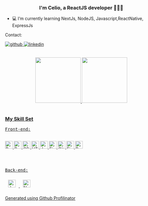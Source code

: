 

### <div align="center">I'm Celio, a ReactJS developer 👨‍💻🚀</div>  
  

- 💻 I’m currently learning NextJs, NodeJS, Javascript,ReactNative, ExpressJs
  
</p>
Contact:</p>
<a href="https://github.com/celioFagundes" target="_blank">
<img src=https://img.shields.io/badge/github-%2324292e.svg?&style=for-the-badge&logo=github&logoColor=white alt=github style="margin-bottom: 5px;" />
</a>
<a href="https://linkedin.com/in/celiopieczarka" target="_blank">
<img src=https://img.shields.io/badge/linkedin-%231E77B5.svg?&style=for-the-badge&logo=linkedin&logoColor=white alt=linkedin style="margin-bottom: 5px;" />
</a>  

##

<div align="center">
  <a href="https://github.com/celioFagundes">
  <img height="150em" src="https://github-readme-stats.vercel.app/api?username=celioFagundes&show_icons=true&theme=dracula&include_all_commits=true&count_private=true"/>
  <img height="150em" src="https://github-readme-stats.vercel.app/api/top-langs/?username=celioFagundes&layout=compact&langs_count=7&theme=dracula"/>
</div>


<br/>  


### My Skill Set  

<kbd>Front-end:</kbd><br>
  
<div style="display: inline_block"><br>
  <img  src="https://profilinator.rishav.dev/skills-assets/react-original-wordmark.svg" alt="React" height="25" />  
  <img  src="https://profilinator.rishav.dev/skills-assets/bootstrap-plain.svg" alt="Bootstrap" height="25" />  
  <img  src="https://profilinator.rishav.dev/skills-assets/css3-original-wordmark.svg" alt="CSS3" height="25" />  
  <img src="https://profilinator.rishav.dev/skills-assets/html5-original-wordmark.svg" alt="HTML5" height="25" />  
  <img  src="https://profilinator.rishav.dev/skills-assets/javascript-original.svg" alt="JavaScript" height="25" />  
  <img  src="https://profilinator.rishav.dev/skills-assets/figma-icon.svg" alt="Figma" height="25" />  
  <img  src="https://profilinator.rishav.dev/skills-assets/git-scm-icon.svg" alt="Git" height="25" />  
  <img  src="https://profilinator.rishav.dev/skills-assets/firebase.png" alt="Firebase" height="25" />  
  <img  src="https://profilinator.rishav.dev/skills-assets/redux-original.svg" alt="Redux" height="25" />  
</div>

##

</br> 

<kbd>Back-end:</kbd><br>

 <div style="display: inline_block">
  <img style="margin: 10px" src="https://profilinator.rishav.dev/skills-assets/javascript-original.svg" alt="JavaScript" height="25" />  
  <img style="margin: 10px" src="https://profilinator.rishav.dev/skills-assets/nodejs-original-wordmark.svg" alt="Node.js" height="25" />  
</div>

<br/>  




<div align="left">Generated using <a href="https://profilinator.rishav.dev/" target="_blank">Github Profilinator</a></div>
